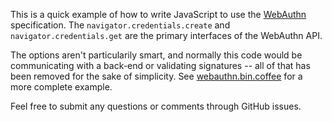This is a quick example of how to write JavaScript to use the [WebAuthn](https://w3c.github.io/webauthn/) specification. The `navigator.credentials.create` and `navigator.credentials.get` are the primary interfaces of the WebAuthn API.

The options aren't particularily smart, and normally this code would be communicating with a back-end or validating signatures -- all of that has been removed for the sake of simplicity. See [webauthn.bin.coffee](https://webauthn.bin.coffee/) for a more complete example.

Feel free to submit any questions or comments through GitHub issues.